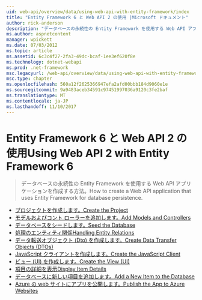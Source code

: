 ```yaml
---
uid: web-api/overview/data/using-web-api-with-entity-framework/index
title: "Entity Framework 6 と Web API 2 の使用 |Microsoft ドキュメント"
author: rick-anderson
description: "データベースの永続性の Entity Framework を使用する Web API アプリケーションを作成する方法。"
ms.author: aspnetcontent
manager: wpickett
ms.date: 07/03/2012
ms.topic: article
ms.assetid: 6c3c4f27-2fa3-49dc-bcaf-1ee3ef620f8e
ms.technology: dotnet-webapi
ms.prod: .net-framework
msc.legacyurl: /web-api/overview/data/using-web-api-with-entity-framework
msc.type: chapter
ms.openlocfilehash: 560a12f2625366947efa2afd00bbb184d9060e1e
ms.sourcegitcommit: 9a9483aceb34591c97451997036a9120c3fe2baf
ms.translationtype: MT
ms.contentlocale: ja-JP
ms.lasthandoff: 11/10/2017
---
```

<a name="using-web-api-2-with-entity-framework-6"></a><span data-ttu-id="33f04-103">Entity Framework 6 と Web API 2 の使用</span><span class="sxs-lookup"><span data-stu-id="33f04-103">Using Web API 2 with Entity Framework 6</span></span>
====================
> <span data-ttu-id="33f04-104">データベースの永続性の Entity Framework を使用する Web API アプリケーションを作成する方法。</span><span class="sxs-lookup"><span data-stu-id="33f04-104">How to create a Web API application that uses Entity Framework for database persistence.</span></span>


- [<span data-ttu-id="33f04-105">プロジェクトを作成します。</span><span class="sxs-lookup"><span data-stu-id="33f04-105">Create the Project</span></span>](part-1.md)
- [<span data-ttu-id="33f04-106">モデルおよびコント ローラーを追加します。</span><span class="sxs-lookup"><span data-stu-id="33f04-106">Add Models and Controllers</span></span>](part-2.md)
- [<span data-ttu-id="33f04-107">データベースをシードします。</span><span class="sxs-lookup"><span data-stu-id="33f04-107">Seed the Database</span></span>](part-3.md)
- [<span data-ttu-id="33f04-108">処理のエンティティ関係</span><span class="sxs-lookup"><span data-stu-id="33f04-108">Handling Entity Relations</span></span>](part-4.md)
- [<span data-ttu-id="33f04-109">データ転送オブジェクト (Dto) を作成します。</span><span class="sxs-lookup"><span data-stu-id="33f04-109">Create Data Transfer Objects (DTOs)</span></span>](part-5.md)
- [<span data-ttu-id="33f04-110">JavaScript クライアントを作成します。</span><span class="sxs-lookup"><span data-stu-id="33f04-110">Create the JavaScript Client</span></span>](part-6.md)
- [<span data-ttu-id="33f04-111">ビュー (UI) を作成します。</span><span class="sxs-lookup"><span data-stu-id="33f04-111">Create the View (UI)</span></span>](part-7.md)
- [<span data-ttu-id="33f04-112">項目の詳細を表示</span><span class="sxs-lookup"><span data-stu-id="33f04-112">Display Item Details</span></span>](part-8.md)
- [<span data-ttu-id="33f04-113">データベースに新しい項目を追加します。</span><span class="sxs-lookup"><span data-stu-id="33f04-113">Add a New Item to the Database</span></span>](part-9.md)
- [<span data-ttu-id="33f04-114">Azure の web サイトにアプリを公開します。</span><span class="sxs-lookup"><span data-stu-id="33f04-114">Publish the App to Azure Websites</span></span>](part-10.md)
